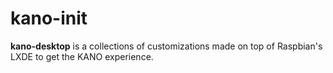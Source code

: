 # kano-init

**kano-desktop** is a collections of customizations made on top of
Raspbian's LXDE to get the KANO experience.
